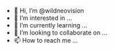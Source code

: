 - 👋 Hi, I’m @wildneovision
- 👀 I’m interested in ...
- 🌱 I’m currently learning ...
- 💞️ I’m looking to collaborate on ...
- 📫 How to reach me ...

<!---
wildneovision/wildneovision is a ✨ special ✨ repository because its `README.md` (this file) appears on your GitHub profile.
You can click the Preview link to take a look at your changes.
--->
